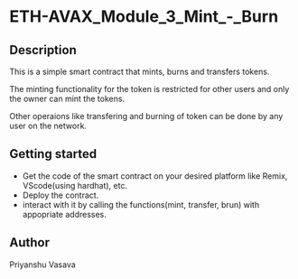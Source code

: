 # ETH-AVAX_Module_3_Mint_-_Burn

## Description

This is a simple smart contract that mints, burns and transfers tokens.

The minting functionality for the token is restricted for other users and only the owner can mint the tokens.

Other operaions like transfering and burning of token can be done by any user on the network.

## Getting started

* Get the code of the smart contract on your desired platform like Remix, VScode(using hardhat), etc.
* Deploy the contract.
* interact with it by calling the functions(mint, transfer, brun) with appopriate addresses.

 ## Author
 Priyanshu Vasava
